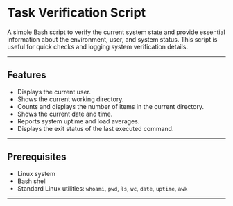 # Task Verification Script

A simple Bash script to verify the current system state and provide essential information about the environment, user, and system status. This script is useful for quick checks and logging system verification details.

---

## Features

- Displays the current user.
- Shows the current working directory.
- Counts and displays the number of items in the current directory.
- Shows the current date and time.
- Reports system uptime and load averages.
- Displays the exit status of the last executed command.

---

## Prerequisites

- Linux system
- Bash shell
- Standard Linux utilities: `whoami`, `pwd`, `ls`, `wc`, `date`, `uptime`, `awk`

---


